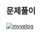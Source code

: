 ## 문제풀이

[![myvelog](https://img.shields.io/badge/2845%20풀이%20정리%20-바로가기-18D6A5)](https://velog.io/@osk3856/BOJ-JAVA-Bronze5-2845)

